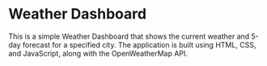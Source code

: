 # Weather Dashboard

This is a simple Weather Dashboard that shows the current weather and 5-day forecast for a specified city. The application is built using HTML, CSS, and JavaScript, along with the OpenWeatherMap API.